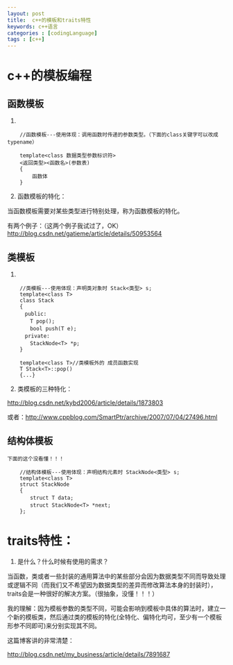 ```yaml
---
layout: post
title:  c++的模板和traits特性
keywords: c++语言
categories : [codingLanguage]
tags : [c++]
---
```


# c++的模板编程


## 函数模板

1. 


        //函数模板---使用体现：调用函数时传递的参数类型。（下面的class关键字可以改成typename）

        template<class 数据类型参数标识符>
        <返回类型><函数名>(参数表)
        {
            函数体
        }

2. 函数模板的特化：

当函数模板需要对某些类型进行特别处理，称为函数模板的特化。

有两个例子：（这两个例子我试过了，OK）
    http://blog.csdn.net/gatieme/article/details/50953564



## 类模板

1. 

        //类模板---使用体现：声明类对象时 Stack<类型> s;
        template<class T>
        class Stack
        {
        　public:
        　　T pop();
        　　bool push(T e);
        　private:
        　　StackNode<T> *p;
        }

        template<class T>//类模板外的 成员函数实现
        T Stack<T>::pop()
        {...}

2. 类模板的三种特化：

http://blog.csdn.net/kybd2006/article/details/1873803

或者：http://www.cppblog.com/SmartPtr/archive/2007/07/04/27496.html






## 结构体模板

    下面的这个没看懂！！！

        //结构体模板---使用体现：声明结构元素时 StackNode<类型> s;
        template<class T>
        struct StackNode
        {
        　　struct T data;
        　　struct StackNode<T> *next;
        };




# traits特性：

1. 是什么？什么时候有使用的需求？

当函数，类或者一些封装的通用算法中的某些部分会因为数据类型不同而导致处理或逻辑不同（而我们又不希望因为数据类型的差异而修改算法本身的封装时），traits会是一种很好的解决方案。（很抽象，没懂！！！）


我的理解：因为模板参数的类型不同，可能会影响到模板中具体的算法时，建立一个新的模板类，然后通过类的模板的特化(全特化、偏特化均可，至少有一个模板形参不同即可)来分别实现其不同。



这篇博客讲的非常清楚：

http://blog.csdn.net/my_business/article/details/7891687